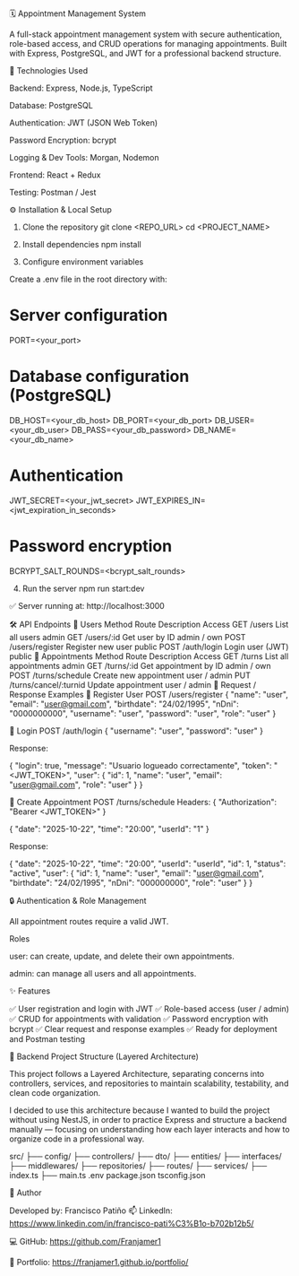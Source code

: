 🗓️ Appointment Management System

A full-stack appointment management system with secure authentication, role-based access, and CRUD operations for managing appointments.
Built with Express, PostgreSQL, and JWT for a professional backend structure.

🚀 Technologies Used

Backend: Express, Node.js, TypeScript

Database: PostgreSQL

Authentication: JWT (JSON Web Token)

Password Encryption: bcrypt

Logging & Dev Tools: Morgan, Nodemon

Frontend: React + Redux

Testing: Postman / Jest

⚙️ Installation & Local Setup
1. Clone the repository
git clone <REPO_URL>
cd <PROJECT_NAME>

2. Install dependencies
npm install

3. Configure environment variables

Create a .env file in the root directory with:

# Server configuration
PORT=<your_port>

# Database configuration (PostgreSQL)
DB_HOST=<your_db_host>
DB_PORT=<your_db_port>
DB_USER=<your_db_user>
DB_PASS=<your_db_password>
DB_NAME=<your_db_name>

# Authentication
JWT_SECRET=<your_jwt_secret>
JWT_EXPIRES_IN=<jwt_expiration_in_seconds>

# Password encryption
BCRYPT_SALT_ROUNDS=<bcrypt_salt_rounds>

4. Run the server
npm run start:dev


✅ Server running at: http://localhost:3000

🛠️ API Endpoints
👤 Users
Method	Route	Description	Access
GET	/users	List all users	admin
GET	/users/:id	Get user by ID	admin / own
POST	/users/register	Register new user	public
POST	/auth/login	Login user (JWT)	public
📅 Appointments
Method	Route	Description	Access
GET	/turns	List all appointments	admin
GET	/turns/:id	Get appointment by ID	admin / own
POST	/turns/schedule	Create new appointment	user / admin
PUT	/turns/cancel/:turnid	Update appointment	user / admin
🔑 Request / Response Examples
🧾 Register User
POST /users/register
{
  "name": "user",
  "email": "user@gmail.com",
  "birthdate": "24/02/1995",
  "nDni": "0000000000",
  "username": "user",
  "password": "user",
  "role": "user"
}

🔐 Login
POST /auth/login
{
  "username": "user",
  "password": "user"
}


Response:

{
  "login": true,
  "message": "Usuario logueado correctamente",
  "token": "<JWT_TOKEN>",
  "user": {
    "id": 1,
    "name": "user",
    "email": "user@gmail.com",
    "role": "user"
  }
}

📆 Create Appointment
POST /turns/schedule
Headers: { "Authorization": "Bearer <JWT_TOKEN>" }

{
  "date": "2025-10-22",
  "time": "20:00",
  "userId": "1"
}


Response:

{
  "date": "2025-10-22",
  "time": "20:00",
  "userId": "userId",
  "id": 1,
  "status": "active",
  "user": {
    "id": 1,
    "name": "user",
    "email": "user@gmail.com",
    "birthdate": "24/02/1995",
    "nDni": "000000000",
    "role": "user"
  }
}

🔒 Authentication & Role Management

All appointment routes require a valid JWT.

Roles

user: can create, update, and delete their own appointments.

admin: can manage all users and all appointments.

✨ Features

✅ User registration and login with JWT
✅ Role-based access (user / admin)
✅ CRUD for appointments with validation
✅ Password encryption with bcrypt
✅ Clear request and response examples
✅ Ready for deployment and Postman testing

🧩 Backend Project Structure (Layered Architecture)

This project follows a Layered Architecture, separating concerns into controllers, services, and repositories to maintain scalability, testability, and clean code organization.

I decided to use this architecture because I wanted to build the project without using NestJS, in order to practice Express and structure a backend manually — focusing on understanding how each layer interacts and how to organize code in a professional way.

src/
 ├── config/
 ├── controllers/
 ├── dto/
 ├── entities/
 ├── interfaces/
 ├── middlewares/
 ├── repositories/
 ├── routes/
 ├── services/
 ├── index.ts
 ├── main.ts
.env
package.json
tsconfig.json

🧠 Author

Developed by: Francisco Patiño
📫 LinkedIn: https://www.linkedin.com/in/francisco-pati%C3%B1o-b702b12b5/

💻 GitHub: https://github.com/Franjamer1

💼 Portfolio: https://franjamer1.github.io/portfolio/
